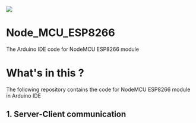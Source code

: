 <img src="https://github.com/pk132/Node_MCU_ESP8266/blob/master/NodeMCU_ESP8266/Nodemcu.png">

# Node_MCU_ESP8266
The Arduino IDE code for NodeMCU ESP8266 module
# What's in this ?  
 The following repository contains the code for NodeMCU ESP8266 module in Arduino IDE
## 1. Server-Client communication
